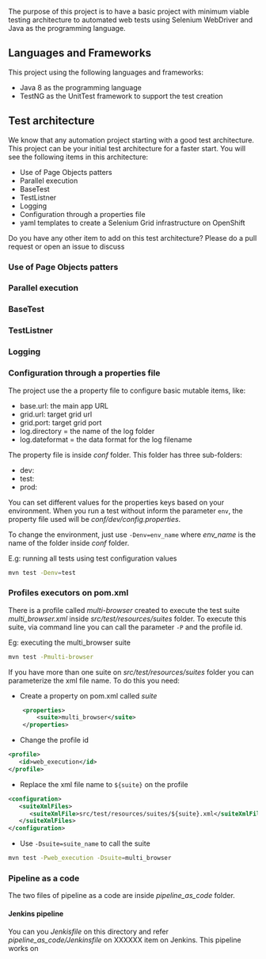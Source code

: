 The purpose of this project is to have a basic project with minimum viable testing architecture to automated web tests using Selenium WebDriver and Java as the programming language.

## Languages and Frameworks

This project using the following languages and frameworks:

* Java 8 as the programming language
* TestNG as the UnitTest framework to support the test creation

## Test architecture

We know that any automation project starting with a good test architecture.
This project can be your initial test architecture for a faster start.
You will see the following items in this architecture:

* Use of Page Objects patters
* Parallel execution
* BaseTest
* TestListner
* Logging
* Configuration through a properties file
* yaml templates to create a Selenium Grid infrastructure on OpenShift

Do you have any other item to add on this test architecture? Please do a pull request or open an issue to discuss

### Use of Page Objects patters

### Parallel execution

### BaseTest

### TestListner

### Logging

### Configuration through a properties file

The project use the a property file to configure basic mutable items, like:

* base.url: the main app URL
* grid.url: target grid url
* grid.port: target grid port
* log.directory = the name of the log folder
* log.dateformat = the data format for the log filename

The property file is inside _conf_ folder. This folder has three sub-folders:

* dev:
* test: 
* prod:

You can set different values for the properties keys based on your environment.
When you run a test without inform the parameter `env`, the property file used will be _conf/dev/config.properties_.

To change the environment, just use `-Denv=env_name` where _env_name_ is the name of the folder inside _conf_ folder.

E.g: running all tests using test configuration values

``` bash
mvn test -Denv=test
```

### Profiles executors on pom.xml

There is a profile called _multi-browser_ created to execute the test suite _multi_browser.xml_ inside _src/test/resources/suites_ folder.
To execute this suite, via command line you can call the parameter `-P` and the profile id.

Eg: executing the multi_browser suite
``` bash
mvn test -Pmulti-browser
```

If you have more than one suite on _src/test/resources/suites_ folder you can parameterize the xml file name.
To do this you need:

* Create a property on pom.xml called _suite_

```xml
    <properties>
        <suite>multi_browser</suite>
    </properties>
```

* Change the profile id

```xml
<profile>
   <id>web_execution</id>
</profile>   
```

* Replace the xml file name to `${suite}` on the profile

```xml
<configuration>
   <suiteXmlFiles>
      <suiteXmlFile>src/test/resources/suites/${suite}.xml</suiteXmlFile>
   </suiteXmlFiles>
</configuration>
```

* Use `-Dsuite=suite_name` to call the suite

````bash
mvn test -Pweb_execution -Dsuite=multi_browser
````

### Pipeline as a code

The two files of pipeline as a code are inside _pipeline_as_code_ folder.

#### Jenkins pipeline

You can you _Jenkisfile_ on this directory and refer _pipeline_as_code/Jenkinsfile_ on XXXXXX item on Jenkins.
This pipeline works on
